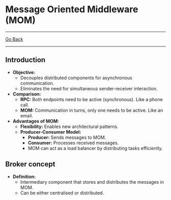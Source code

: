 # Message Oriented Middleware (MOM)
---
[Go Back](UNIOVI/3S2_DistSys/README.md)

---
## Introduction
- **Objective:**
    - Decouples distributed components for asynchronous communication.
    - Eliminates the need for simultaneous sender-receiver interaction.
- **Comparison:**
    - **RPC:** Both endpoints need to be active (synchronous). Like a phone call.
    - **MOM:** Communication in turns, only one needs to be active. Like an email.
- **Advantages of MOM:**
    - **Flexibility:** Enables new architectural patterns.
    - **Producer-Consumer Model:**
        - **Producer:** Sends messages to MOM.
        - **Consumer:** Processes received messages.
        - MOM can act as a load balancer by distributing tasks efficiently.
## Broker concept
- **Definition:**
	- Intermediary component that stores and distributes the messages in MOM.
	- Can be either centralised or distributed.